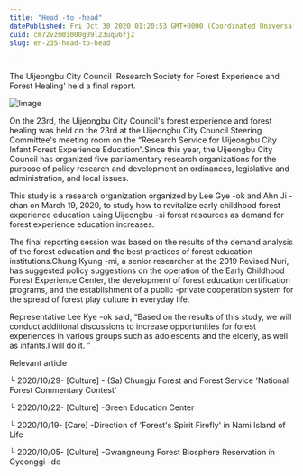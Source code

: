 ```yaml
---
title: "Head -to -head"
datePublished: Fri Oct 30 2020 01:20:53 GMT+0000 (Coordinated Universal Time)
cuid: cm72vzm0i000g09l23uqu6fj2
slug: en-235-head-to-head

---
```



The Uijeongbu City Council 'Research Society for Forest Experience and Forest Healing' held a final report.

![Image](https://cdn.hashnode.com/res/hashnode/image/upload/v1739423745164/41b57346-d781-4142-aad7-dff23412c6a4.jpeg)

On the 23rd, the Uijeongbu City Council's forest experience and forest healing was held on the 23rd at the Uijeongbu City Council Steering Committee's meeting room on the “Research Service for Uijeongbu City Infant Forest Experience Education”.Since this year, the Uijeongbu City Council has organized five parliamentary research organizations for the purpose of policy research and development on ordinances, legislative and administration, and local issues.

This study is a research organization organized by Lee Gye -ok and Ahn Ji -chan on March 19, 2020, to study how to revitalize early childhood forest experience education using Uijeongbu -si forest resources as demand for forest experience education increases.

The final reporting session was based on the results of the demand analysis of the forest education and the best practices of forest education institutions.Chung Kyung -mi, a senior researcher at the 2019 Revised Nuri, has suggested policy suggestions on the operation of the Early Childhood Forest Experience Center, the development of forest education certification programs, and the establishment of a public -private cooperation system for the spread of forest play culture in everyday life.

Representative Lee Kye -ok said, “Based on the results of this study, we will conduct additional discussions to increase opportunities for forest experiences in various groups such as adolescents and the elderly, as well as infants.I will do it. ”

Relevant article

└ 2020/10/29- [Culture] - (Sa) Chungju Forest and Forest Service 'National Forest Commentary Contest'

└ 2020/10/22- [Culture] -Green Education Center

└ 2020/10/19- [Care] -Direction of 'Forest's Spirit Firefly' in Nami Island of Life

└ 2020/10/05- [Culture] -Gwangneung Forest Biosphere Reservation in Gyeonggi -do